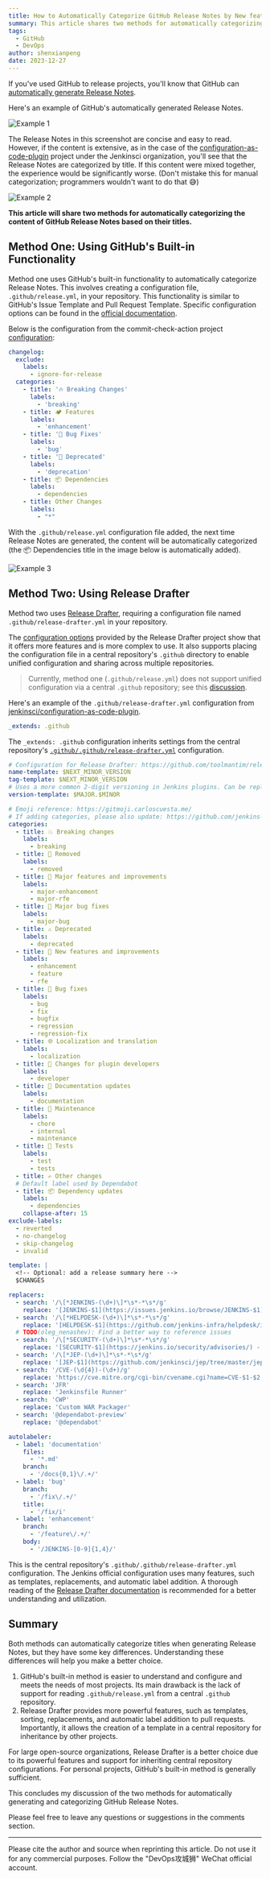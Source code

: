 ```yaml
---
title: How to Automatically Categorize GitHub Release Notes by New features, Bug Fixes…
summary: This article shares two methods for automatically categorizing the content of GitHub Release Notes based on titles.
tags:
  - GitHub
  - DevOps
author: shenxianpeng
date: 2023-12-27
---
```


If you've used GitHub to release projects, you'll know that GitHub can [automatically generate Release Notes](https://docs.github.com/en/repositories/releasing-projects-on-github/automatically-generated-release-notes#creating-automatically-generated-release-notes-for-a-new-release).

Here's an example of GitHub's automatically generated Release Notes.

![Example 1](example-1.png)

The Release Notes in this screenshot are concise and easy to read.  However, if the content is extensive, as in the case of the [configuration-as-code-plugin](https://github.com/jenkinsci/configuration-as-code-plugin) project under the Jenkinsci organization, you'll see that the Release Notes are categorized by title. If this content were mixed together, the experience would be significantly worse. (Don't mistake this for manual categorization; programmers wouldn't want to do that 😅)

![Example 2](example-2.png)

**This article will share two methods for automatically categorizing the content of GitHub Release Notes based on their titles.**


## Method One: Using GitHub's Built-in Functionality

Method one uses GitHub's built-in functionality to automatically categorize Release Notes. This involves creating a configuration file, `.github/release.yml`, in your repository. This functionality is similar to GitHub's Issue Template and Pull Request Template.  Specific configuration options can be found in the [official documentation](https://docs.github.com/en/repositories/releasing-projects-on-github/automatically-generated-release-notes#configuration-options).

Below is the configuration from the commit-check-action project [configuration](https://github.com/commit-check/commit-check-action/blob/main/.github/release.yml):

```yaml
changelog:
  exclude:
    labels:
      - ignore-for-release
  categories:
    - title: '🔥 Breaking Changes'
      labels:
        - 'breaking'
    - title: 🏕 Features
      labels:
        - 'enhancement'
    - title: '🐛 Bug Fixes'
      labels:
        - 'bug'
    - title: '👋 Deprecated'
      labels:
        - 'deprecation'
    - title: 📦 Dependencies
      labels:
        - dependencies
    - title: Other Changes
      labels:
        - "*"
```

With the `.github/release.yml` configuration file added, the next time Release Notes are generated, the content will be automatically categorized (the 📦 Dependencies title in the image below is automatically added).

![Example 3](example-3.png)

## Method Two: Using Release Drafter

Method two uses [Release Drafter](https://github.com/release-drafter/release-drafter), requiring a configuration file named `.github/release-drafter.yml` in your repository.

The [configuration options](https://github.com/release-drafter/release-drafter?tab=readme-ov-file#configuration-options) provided by the Release Drafter project show that it offers more features and is more complex to use.  It also supports placing the configuration file in a central repository's `.github` directory to enable unified configuration and sharing across multiple repositories.

> Currently, method one (`.github/release.yml`) does not support unified configuration via a central `.github` repository; see this [discussion](https://github.com/orgs/community/discussions/7926).

Here's an example of the `.github/release-drafter.yml` configuration from [jenkinsci/configuration-as-code-plugin](https://github.com/jenkinsci/configuration-as-code-plugin).

```yaml
_extends: .github
```

The `_extends: .github` configuration inherits settings from the central repository's [`.github/.github/release-drafter.yml`](https://github.com/jenkinsci/.github/blob/master/.github/release-drafter.yml) configuration.

```yaml
# Configuration for Release Drafter: https://github.com/toolmantim/release-drafter
name-template: $NEXT_MINOR_VERSION
tag-template: $NEXT_MINOR_VERSION
# Uses a more common 2-digit versioning in Jenkins plugins. Can be replaced by semver: $MAJOR.$MINOR.$PATCH
version-template: $MAJOR.$MINOR

# Emoji reference: https://gitmoji.carloscuesta.me/
# If adding categories, please also update: https://github.com/jenkins-infra/jenkins-maven-cd-action/blob/master/action.yaml#L16
categories:
  - title: 💥 Breaking changes
    labels:
      - breaking
  - title: 🚨 Removed
    labels:
      - removed
  - title: 🎉 Major features and improvements
    labels:
      - major-enhancement
      - major-rfe
  - title: 🐛 Major bug fixes
    labels:
      - major-bug
  - title: ⚠️ Deprecated
    labels:
      - deprecated
  - title: 🚀 New features and improvements
    labels:
      - enhancement
      - feature
      - rfe
  - title: 🐛 Bug fixes
    labels:
      - bug
      - fix
      - bugfix
      - regression
      - regression-fix
  - title: 🌐 Localization and translation
    labels:
      - localization
  - title: 👷 Changes for plugin developers
    labels:
      - developer
  - title: 📝 Documentation updates
    labels:
      - documentation
  - title: 👻 Maintenance
    labels:
      - chore
      - internal
      - maintenance
  - title: 🚦 Tests
    labels:
      - test
      - tests
  - title: ✍ Other changes
  # Default label used by Dependabot
  - title: 📦 Dependency updates
    labels:
      - dependencies
    collapse-after: 15
exclude-labels:
  - reverted
  - no-changelog
  - skip-changelog
  - invalid

template: |
  <!-- Optional: add a release summary here -->
  $CHANGES

replacers:
  - search: '/\[*JENKINS-(\d+)\]*\s*-*\s*/g'
    replace: '[JENKINS-$1](https://issues.jenkins.io/browse/JENKINS-$1) - '
  - search: '/\[*HELPDESK-(\d+)\]*\s*-*\s*/g'
    replace: '[HELPDESK-$1](https://github.com/jenkins-infra/helpdesk/issues/$1) - '
  # TODO(oleg_nenashev): Find a better way to reference issues
  - search: '/\[*SECURITY-(\d+)\]*\s*-*\s*/g'
    replace: '[SECURITY-$1](https://jenkins.io/security/advisories/) - '
  - search: '/\[*JEP-(\d+)\]*\s*-*\s*/g'
    replace: '[JEP-$1](https://github.com/jenkinsci/jep/tree/master/jep/$1) - '
  - search: '/CVE-(\d{4})-(\d+)/g'
    replace: 'https://cve.mitre.org/cgi-bin/cvename.cgi?name=CVE-$1-$2'
  - search: 'JFR'
    replace: 'Jenkinsfile Runner'
  - search: 'CWP'
    replace: 'Custom WAR Packager'
  - search: '@dependabot-preview'
    replace: '@dependabot'

autolabeler:
  - label: 'documentation'
    files:
      - '*.md'
    branch:
      - '/docs{0,1}\/.+/'
  - label: 'bug'
    branch:
      - '/fix\/.+/'
    title:
      - '/fix/i'
  - label: 'enhancement'
    branch:
      - '/feature\/.+/'
    body:
      - '/JENKINS-[0-9]{1,4}/'
```

This is the central repository's `.github/.github/release-drafter.yml` configuration.  The Jenkins official configuration uses many features, such as templates, replacements, and automatic label addition.  A thorough reading of the [Release Drafter documentation](https://github.com/release-drafter/release-drafter?tab=readme-ov-file#configuration-options) is recommended for a better understanding and utilization.

## Summary

Both methods can automatically categorize titles when generating Release Notes, but they have some key differences. Understanding these differences will help you make a better choice.

1. GitHub's built-in method is easier to understand and configure and meets the needs of most projects. Its main drawback is the lack of support for reading `.github/release.yml` from a central `.github` repository.
2. Release Drafter provides more powerful features, such as templates, sorting, replacements, and automatic label addition to pull requests.  Importantly, it allows the creation of a template in a central repository for inheritance by other projects.


For large open-source organizations, Release Drafter is a better choice due to its powerful features and support for inheriting central repository configurations. For personal projects, GitHub's built-in method is generally sufficient.

This concludes my discussion of the two methods for automatically generating and categorizing GitHub Release Notes.

Please feel free to leave any questions or suggestions in the comments section.

---

Please cite the author and source when reprinting this article.  Do not use it for any commercial purposes.  Follow the "DevOps攻城狮" WeChat official account.